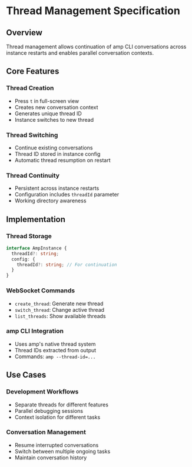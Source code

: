 # Thread Management Specification

## Overview
Thread management allows continuation of amp CLI conversations across instance restarts and enables parallel conversation contexts.

## Core Features

### Thread Creation
- Press `t` in full-screen view
- Creates new conversation context
- Generates unique thread ID
- Instance switches to new thread

### Thread Switching
- Continue existing conversations
- Thread ID stored in instance config
- Automatic thread resumption on restart

### Thread Continuity
- Persistent across instance restarts
- Configuration includes `threadId` parameter
- Working directory awareness

## Implementation

### Thread Storage
```typescript
interface AmpInstance {
  threadId?: string;
  config: {
    threadId?: string; // For continuation
  }
}
```

### WebSocket Commands
- `create_thread`: Generate new thread
- `switch_thread`: Change active thread
- `list_threads`: Show available threads

### amp CLI Integration
- Uses amp's native thread system
- Thread IDs extracted from output
- Commands: `amp --thread-id=...`

## Use Cases

### Development Workflows
- Separate threads for different features
- Parallel debugging sessions
- Context isolation for different tasks

### Conversation Management
- Resume interrupted conversations
- Switch between multiple ongoing tasks
- Maintain conversation history
